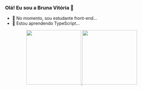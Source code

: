 ### Olá! Eu sou a Bruna Vitória 👋

- 🔭 No momento,  sou estudante front-end...
- 🌱 Estou aprendendo TypeScript...

<div align="center">
  <a href="https://github.com/BrunaVitoriaDEV">
  <img height="180em" src="https://github-readme-stats.vercel.app/api?username=BrunaVitoriaDEV&show_icons=true&theme=dracula&include_all_commits=true&count_private=true"/>
  <img height="180em" src="https://github-readme-stats.vercel.app/api/top-langs/?username=BrunaVitoriaDEV&layout=compact&langs_count=7&theme=dracula"/>
</div>
